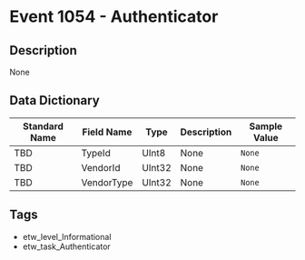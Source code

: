# Event 1054 - Authenticator

## Description
None

## Data Dictionary
|Standard Name|Field Name|Type|Description|Sample Value|
|---|---|---|---|---|
|TBD|TypeId|UInt8|None|`None`|
|TBD|VendorId|UInt32|None|`None`|
|TBD|VendorType|UInt32|None|`None`|

## Tags
* etw_level_Informational
* etw_task_Authenticator